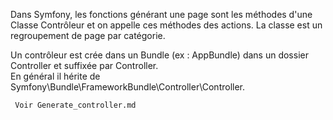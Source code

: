 

Dans Symfony, les fonctions générant une page sont les méthodes d'une Classe Contrôleur et on appelle ces méthodes des actions.
La classe est un regroupement de page par catégorie.

Un contrôleur est crée dans un Bundle (ex : AppBundle) dans un dossier Controller et suffixée par Controller.<br>
En général il hérite de Symfony\Bundle\FrameworkBundle\Controller\Controller.
 
` Voir Generate_controller.md`
 
 
